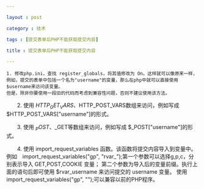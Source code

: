 ```yaml
---

layout : post

category : 技术

tags : [提交表单后PHP不能获取提交内容]

title : 提交表单后PHP不能获取提交内容

---
```





	1. 修改php.ini，查找 register_globals，将其值修改为 On。这样就可以像原来一样，
	例如，提交的表单中包括一个名为"username"的变量，那么在php中就可以直接使用$username来访问该变量。
	但是，除非你要使用一段旧的代码而考虑到兼容性问题，否则不建议使用该方法。

　　2. 使用 $HTTP_GET_VARS、$HTTP_POST_VARS数组来访问，例如写成$HTTP_POST_VARS["username"]的形式。

　　3. 使用 $_POST、$_GET等数组来访问，例如写成 $_POST["username"]的形式。

　　4. 使用 import_request_variables 函数。该函数将提交内容导入到变量中。
       例如　import_request_variables("gp", "rvar_");第一个参数可以选择g,p,c，分别表示导入 GET,POST,COOKIE 变量；
	   第二个参数为导入后的变量前缀。执行上面的语句后即可使用 $rvar_username 来访问提交的 username 变量。
	   使用import_request_variables("gp", "");可以兼容以前的PHP程序。

